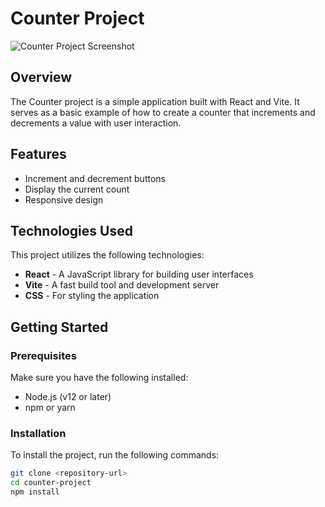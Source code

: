 # Counter Project

![Counter Project Screenshot](http://res.cloudinary.com/platon1gg/image/upload/v1727813733/ebmuglroayz50dmoi4q3.png)

## Overview
The Counter project is a simple application built with React and Vite. It serves as a basic example of how to create a counter that increments and decrements a value with user interaction.

## Features
- Increment and decrement buttons
- Display the current count
- Responsive design

## Technologies Used
This project utilizes the following technologies:
- **React** - A JavaScript library for building user interfaces
- **Vite** - A fast build tool and development server
- **CSS** - For styling the application

## Getting Started

### Prerequisites
Make sure you have the following installed:
- Node.js (v12 or later)
- npm or yarn

### Installation
To install the project, run the following commands:
```bash
git clone <repository-url>
cd counter-project
npm install
